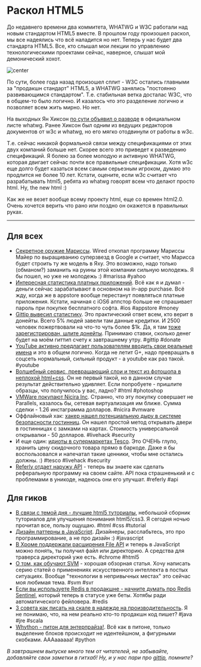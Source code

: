 # Раскол HTML5

До недавнего времени два коммитета, WHATWG и W3C работали над новым стандартом HTML5 вместе. В прошлом году произошел раскол, мы все надеялись что всё наладится но нет. Теперь у нас будет два стандарта HTML5. Все, кто слышал мои лекции по управлению технологическими проектами сейчас, наверное, слышат мой демонический хохот.

![center](http://www.splashnology.com/uploads/2011/10/main1.jpg)

По сути, более  года назад произошел сплит - W3C остались главными за "продакшн стандарт" HTML5, а WHATWG занялись "постоянно развивающимся стандартом". Т.е. стабильная ветка досталас W3C, что в общем-то было логично. И казалось что это разделение логично и позволяет всем жить мирно. Но нет.

На выходных Ян Хиксон [по сути объявил о разводе](http://lists.w3.org/Archives/Public/public-whatwg-archive/2012Jul/0119.html) в официальном листе whatwg. Ранее Хиксон был одним из ведущих редакторов документов от w3c и whatwg, но его мягко отодвинули от работы в w3c.

Т.е. сейчас никакой формальной связи между спецификациями от этих двух компаний больше нет. Скорее всего это приведет к разведению спецификаций. Я болею за более молодую и активную WHATWG, которая двигает сейчас почти все правильные спецификации. Хотя w3c еще долго будет казаться всем самым серьезным игроком, думаю это продлится не более 10 лет. Кстати, оцените, если w3c считает что разрабатывать html5, ребята из whatwg говорят всем что делают просто html. Ну, the new html :)

Как же не везет вообще всему проекту html, еще со времен html2.0. Очень хочется верить что рано или поздно он окажется в правильных руках.

-----

## Для всех
* [Секретное оружие Мариссы](http://www.wired.com/business/2012/07/marissas-secret-weapon-for-recruiting-new-yahoo-talent/). Wired откопал программу Мариссы Майер по выращиванию суперзвезд в Google и считает, что Марисса будет строить ту же модель в Яху. Это возможно, надо только (обманом?) заманить на руины этой компании сильную молодежь. Я бы пошел, но уже не молодежь :) #marissa #yahoo
* [Интересная статистика платных приложений](http://www.tonywright.com/2012/how-to-evaluate-a-paid-iphone-app-idea/). Всё как я и думал - деньги сейчас зарабатывают в основном на in-app purchase. Всё жду, когда же в appstore вообще перестанут появляться платные приложения. Кстати, начиная с iOS6 аппстор больше не спрашивает пароль при покупке бесплатного софта. #ios #appstore #money
* [Gittip вывесил статистику](https://www.gittip.com/about/stats.html). Это практический ответ всем, кто верит в донейты. Всего 5% людей завели там данные кредитки. И 2500 человек пожертвовали на что-то чуть более $1k. Да, я там [тоже зарегистрирован, шлите донейты](https://www.gittip.com/bobuk/). Принимаю ставки, сколько денег будет на моём гиттип счету к завтрашнему утру. #gittip #donate
* [YouTube активно предлагает пользователям вводить свои реальные имена](http://betabeat.com/2012/07/start-using-your-full-name-begs-desperate-youtube-message/) и это в общем логично. Когда не летит G+, надо превращать в соцсеть нормальный, сильный продукт - а youtube как раз такой. #youtube
* [Волшебный сервис, превращающий слои и текст из фотошопа в неплохой html+css](http://www.markupwand.com). Он не первый такой, но в данном случае результат действительно удивляет. Если попробуете - пришлите образцы, что получилось у вас, ладно? #html #photoshop
* [VMWare покупают Nicira Inc](http://bhorowitz.com/2012/07/23/vmware-buys-nicira-for-1-26b/). Странно, что эту покупку совершает не Parallels, казалось бы, сетевая виртуализация им ближе. Сумма сделки - 1.26 инстаграмма долларов. #nicira #vmware
* Оффлайновый хак: [хакер нашел потенциальную дыру в системе безопасности гостинниц](http://www.forbes.com/sites/andygreenberg/2012/07/23/hacker-will-expose-potential-security-flaw-in-more-than-four-million-hotel-room-keycard-locks/). Он нашел простой метод открывать двери в гостинницах с замками на картах. Стоимость универсальной открывалки - 50 долларов. #livehack #security
* И еще один: [идиоты в супермаркетах Tesco](http://mtdevans.com/projects/barcode/). Это ОЧЕНЬ глупо, хранить цену скидочного товара прямо в баркоде. Даже я бы воспользовался и напечатал такие ценники, чтобы мне остались должны. :) #tesco #livehack #security
* [Referly отдает наружу API](http://techcrunch.com/2012/07/23/referly-gets-more-social-launches-api-now-any-site-can-have-a-referral-program/) - теперь вы знаете как сделать реферальную программу на своем сайте. API пока страшненький и с проблемами в уникоде, надеюсь они его улучшат. #referly #api

## Для гиков
* [В связи с темой дня - лучшие html5 туториалы](http://www.noupe.com/design/html5-tutorials.html), небольшой сборник туториалов для улучшения понимания html5/css3. Я сегодня ночью прочитал все, пользу ощущаю. #html #css #tutorial
* [Дизайн паттерны в JavaScript](http://net.tutsplus.com/tutorials/javascript-ajax/digging-into-design-patterns-in-javascript/). Дизайнеры, расслабьтесь, это про программирование, а не про дизайн :) #javascript
* [В Хроме поддержали расширения File API](http://www.webmonkey.com/2012/07/chrome-21-adds-new-drag-and-drop-tricks/) и теперь в JavaScript можно понять, ты получил файл или директорию. А средства для траверса директорий уже есть. #chrome #html5
* [О том, как обучают SVM](http://www.aelag.com/147952673) - хорошая обзорная статья. Хочу написать серию статей о применениях искусственного интеллекта в постых ситуациях. Вообще "технологии в непривычных местах" это сейчас моя любимая тема. #svm #svr
* [Если вы используете Redis в продакшне - начните думать про Redis Sentinel](http://antirez.com/post/redis-sentinel-beta-released.html), который теперь в статусе уже беты. Хотябы ради автоматического фейловера. #redis
* [3 совета как писать на скале в надежде на производительность](http://www.sumologic.com/blog/technology/3-tips-for-writing-performant-scala). Я не понимаю, что, на нем реально кто-то продакшн код пишет? #java #jre #scala
* [Whython - питон для энтерпрайза!](http://writeonly.wordpress.com/2010/04/01/whython-python-for-people-who-hate-whitespace/). Всё как в питоне, только выделение блоков происходит не идентейшном, а фигурными скобками. АААаааааа! #python

*В завтрашнем выпуске много тем от читателей, не забывайте, добавляйте свои заметки в гитхаб! Ну, и у нас пари про [gittip](https://www.gittip.com/bobuk/), помните?*
